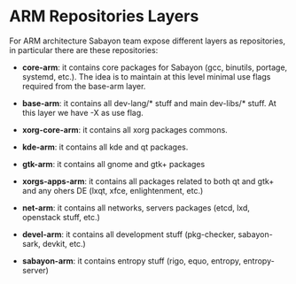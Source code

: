 # ARM Repositories Layers

For ARM architecture Sabayon team expose different layers as repositories, in particular there are these repositories:

 * **core-arm**: it contains core packages for Sabayon (gcc, binutils, portage, systemd, etc.).
   The idea is to maintain at this level minimal use flags required from the base-arm layer.

 * **base-arm**: it contains all dev-lang/\* stuff and main dev-libs/\* stuff.
   At this layer we have -X as use flag.

 * **xorg-core-arm**: it contains all xorg packages commons.

 * **kde-arm**: it contains all kde and qt packages.

 * **gtk-arm**: it contains all gnome and gtk+ packages

 * **xorgs-apps-arm**: it contains all packages related to both qt and gtk+ and any ohers DE
   (lxqt, xfce, enlightenment, etc.)

 * **net-arm**: it contains all networks, servers packages (etcd, lxd, openstack stuff, etc.)

 * **devel-arm**: it contains all development stuff (pkg-checker, sabayon-sark, devkit, etc.)

 * **sabayon-arm**: it contains entropy stuff (rigo, equo, entropy, entropy-server)
